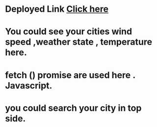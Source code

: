 # Deployed Link [Click here](https://gracious-euclid-f00d6a.netlify.app/)

# You could see your cities wind speed ,weather state , temperature here.

# fetch () promise are used here . Javascript.

# you could search your city in top side.
